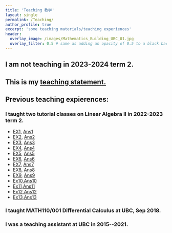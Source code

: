 ```yaml
---
title: 'Teaching 教学'
layout: single
permalink: /Teaching/
author_profile: true
excerpt: 'some teaching materials/teaching experiences'
header:
  overlay_image: /images/Mathematics_Building_UBC_01.jpg
  overlay_filter: 0.5 # same as adding an opacity of 0.5 to a black background
---
```




## I am not teaching in 2023-2024 term 2.


## This is my [teaching statement.](/file/teaching_statement.pdf)

## Previous teaching expierences:

### I taught two tutorial classes on Linear Algebra II in 2022-2023 term 2.
+ [EX1](/file/teaching/EX1.pdf), [Ans1](/file/teaching/Ans1.pdf)
+ [EX2](/file/teaching/EX2.pdf), [Ans2](/file/teaching/Ans2.pdf)
+ [EX3](/file/teaching/EX3.pdf), [Ans3](/file/teaching/Ans3.pdf)
+ [EX4](/file/teaching/EX4.pdf), [Ans4](/file/teaching/Ans4.pdf)
+ [EX5](/file/teaching/EX5.pdf), [Ans5](/file/teaching/Ans5.pdf)
+ [EX6](/file/teaching/EX6.pdf), [Ans6](/file/teaching/Ans6.pdf)
+ [EX7](/file/teaching/EX7.pdf), [Ans7](/file/teaching/Ans7.pdf)
+ [EX8](/file/teaching/EX8.pdf), [Ans8](/file/teaching/Ans8.pdf)
+ [EX9](/file/teaching/EX9.pdf), [Ans9](/file/teaching/EX9answer(1).pdf)
+ [Ex10](/file/teaching/EX10.pdf),[Ans10](/file/teaching/EX10answer(1).pdf)
+ [Ex11](/file/teaching/EX11.pdf),[Ans11](/file/teaching/EX11answer.pdf)
+ [Ex12](/file/teaching/EX12.pdf),[Ans12](/file/teaching/EX12answer.pdf)
+ [Ex13](/file/teaching/EX13.pdf),[Ans13](/file/teaching/Ans13.pdf)


### I taught MATH110/001 Differential Calculus at UBC, Sep 2018.
### I was a teaching assistant  at UBC in 2015--2021.

